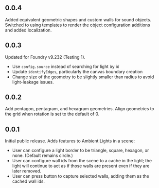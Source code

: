 ## 0.0.4
Added equivalent geometric shapes and custom walls for sound objects. Switched to using templates to render the object configuration additions and added localization. 

## 0.0.3
Updated for Foundry v9.232 (Testing 1). 
- Use `config.source` instead of searching for light by id
- Update `identifyEdges`, particularly the canvas boundary creation
- Change size of the geometry to be slightly smaller than radius to avoid light-leakage issues. 

## 0.0.2
Add pentagon, pentagram, and hexagram geometries. Align geometries to the grid when rotation is set to the default of 0.

## 0.0.1

Initial public release. Adds features to Ambient Lights in a scene:

- User can configure a light border to be triangle, square, hexagon, or none. (Default remains circle.)
- User can configure wall ids from the scene to a cache in the light; the light will continue to act as if those walls are present even if they are later removed.
- User can press button to capture selected walls, adding them as the cached wall ids.

